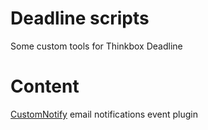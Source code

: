 # Deadline scripts
 Some custom tools for Thinkbox Deadline
 
# Content

 [CustomNotify](https://github.com/keerah/Deadline-scripts/tree/main/CustomNotify) email notifications event plugin
